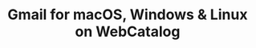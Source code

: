---
name: Gmail
category: Productivity
mailtoHandler: 'https://mail.google.com/mail/?extsrc=mailto&url=%s'
featured: true
title: 'Gmail for macOS, Windows & Linux on WebCatalog'
key: gmail
fullUrl: 'https://gmail.com'
hostname: gmail.com

---
